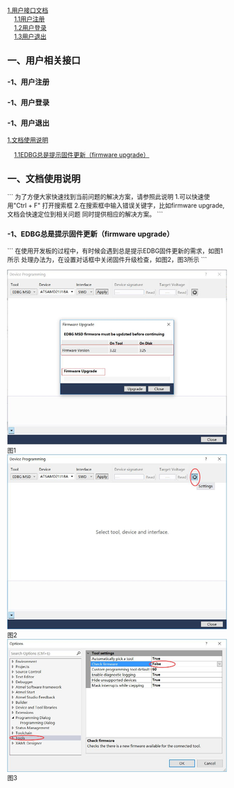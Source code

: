 [1.用户接口文档](#1)  
 &nbsp; &nbsp; [ 1.1用户注册](#1.1)  
 &nbsp; &nbsp; [ 1.2用户登录](#1.2)  
 &nbsp; &nbsp; [ 1.3用户退出](#1.3)  
 
<h2 id='1'>一、用户相关接口</h2>
<h3 id='1.1'>-1、用户注册</h3>

<h3 id='1.2'>-1、用户登录</h3>

<h3 id='1.3'>-1、用户退出</h3>


[1.文档使用说明](#1) 

  &nbsp; &nbsp; [ 1.1EDBG总是提示固件更新（firmware upgrade）](#1.1)  




<h2 id='1'>一、文档使用说明</h2>
```
为了方便大家快速找到当前问题的解决方案，请参照此说明
1.可以快速使用"Ctrl + F" 打开搜索框
2.在搜索框中输入错误关键字，比如firmware upgrade,文档会快速定位到相关问题
  同时提供相应的解决方案。
```

<h3 id='1.1'>-1、EDBG总是提示固件更新（firmware upgrade）</h3>
```
在使用开发板的过程中，有时候会遇到总是提示EDBG固件更新的需求，如图1所示
处理办法为，在设置对话框中关闭固件升级检查，如图2，图3所示
```

![images](https://github.com/yuchengstudio/EDBG/blob/master/picture/EDBG_001.jpg)
                                    图1
![images](https://github.com/yuchengstudio/EDBG/blob/master/picture/EDBG_002.jpg)
                                    图2
![images](https://github.com/yuchengstudio/EDBG/blob/master/picture/EDBG_003.jpg)
                                    图3
